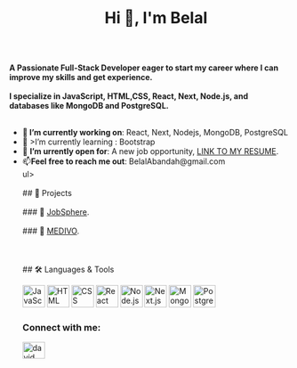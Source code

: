 <div id="user-content-toc">
  <ul align="center">
    <summary><h1 style="display: inline-block">Hi 👋, I'm Belal</h1></summary>
  </ul>
</div>


<div align=left>
        <br>
        <p>
            <strong>
                 A Passionate Full-Stack Developer eager to start my career where I can improve my skills and get
 experience.<br><br>
                I specialize in JavaScript, HTML,CSS, React, Next, Node.js, and databases like MongoDB and
 PostgreSQL.<br><br>
            </strong>
        </p>
        <ul>
            <li>🔭<b> I’m currently working on</b>: React, Next, Nodejs, MongoDB, PostgreSQL</li>
            <li>🌱 >I’m currently learning </b>: Bootstrap </li>
            <li>🤔 <b>I’m urrently open for</b>: A new job opportunity, <a href="https://flowcv.com/resume/wd86f3sjsnbe">LINK TO MY RESUME</a>.</li>
            <li>📫<b>Feel free to reach me out</b>:  BelalAbandah@gmail.com</li>
        ul>
    </v>
    <br><br>
    ## 🚀 Projects
      <br><br>
    ### 🔹 <a href="https://github.com/C14-BelalAbandah/MERAKI_Academy_Project_4">JobSphere</a>.
    <br><br>
    ### 🔹 <a href="https://github.com/HealthStackers/MERAKI_Academy_Project_5-">MEDIVO</a>.
     <br><br>
      <br><br>
## 🛠️ Languages & Tools

<p align="left">
  <img src="https://cdn.jsdelivr.net/gh/devicons/devicon/icons/javascript/javascript-original.svg" alt="JavaScript" width="40" height="40"/>
  <img src="https://cdn.jsdelivr.net/gh/devicons/devicon/icons/html5/html5-original.svg" alt="HTML" width="40" height="40"/>
  <img src="https://cdn.jsdelivr.net/gh/devicons/devicon/icons/css3/css3-original.svg" alt="CSS" width="40" height="40"/>
  <img src="https://cdn.jsdelivr.net/gh/devicons/devicon/icons/react/react-original.svg" alt="React" width="40" height="40"/>
  <img src="https://cdn.jsdelivr.net/gh/devicons/devicon/icons/nodejs/nodejs-original.svg" alt="Node.js" width="40" height="40"/>
  <img src="https://cdn.jsdelivr.net/gh/devicons/devicon/icons/nextjs/nextjs-original.svg" alt="Next.js" width="40" height="40"/>
  <img src="https://cdn.jsdelivr.net/gh/devicons/devicon/icons/mongodb/mongodb-original.svg" alt="MongoDB" width="40" height="40"/>
  <img src="https://cdn.jsdelivr.net/gh/devicons/devicon/icons/postgresql/postgresql-original.svg" alt="PostgreSQL" width="40" height="40"/>
</p>

<h3 align="left">Connect with me:</h3>
<a href="https://www.linkedin.com/in/belal-abandah/" target="blank"><img align="center" src="https://raw.githubusercontent.com/rahuldkjain/github-profile-readme-generator/master/src/images/icons/Social/linked-in-alt.svg" alt="david mendoza ramos" height="30" width="40" /></a>


